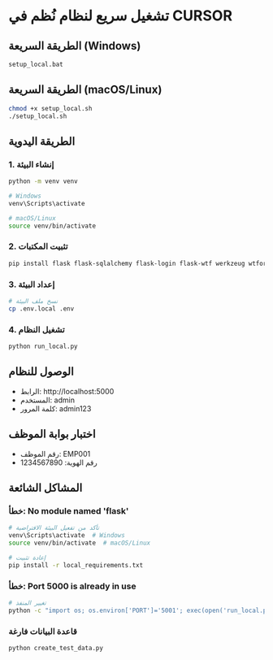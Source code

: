 # تشغيل سريع لنظام نُظم في CURSOR

## الطريقة السريعة (Windows)
```cmd
setup_local.bat
```

## الطريقة السريعة (macOS/Linux)
```bash
chmod +x setup_local.sh
./setup_local.sh
```

## الطريقة اليدوية

### 1. إنشاء البيئة
```bash
python -m venv venv

# Windows
venv\Scripts\activate

# macOS/Linux  
source venv/bin/activate
```

### 2. تثبيت المكتبات
```bash
pip install flask flask-sqlalchemy flask-login flask-wtf werkzeug wtforms python-dotenv pillow reportlab arabic-reshaper python-bidi
```

### 3. إعداد البيئة
```bash
# نسخ ملف البيئة
cp .env.local .env
```

### 4. تشغيل النظام
```bash
python run_local.py
```

## الوصول للنظام
- الرابط: http://localhost:5000
- المستخدم: admin
- كلمة المرور: admin123

## اختبار بوابة الموظف
- رقم الموظف: EMP001
- رقم الهوية: 1234567890

## المشاكل الشائعة

### خطأ: No module named 'flask'
```bash
# تأكد من تفعيل البيئة الافتراضية
venv\Scripts\activate  # Windows
source venv/bin/activate  # macOS/Linux

# إعادة تثبيت
pip install -r local_requirements.txt
```

### خطأ: Port 5000 is already in use
```bash
# تغيير المنفذ
python -c "import os; os.environ['PORT']='5001'; exec(open('run_local.py').read())"
```

### قاعدة البيانات فارغة
```bash
python create_test_data.py
```